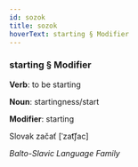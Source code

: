```yaml
---
id: sozok
title: sozok
hoverText: starting § Modifier
---
```


### starting § Modifier

**Verb**: to be starting

**Noun**: startingness/start

**Modifier**: starting

Slovak začať [ˈzat͡ʃac]

*Balto-Slavic Language Family*